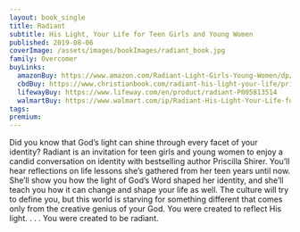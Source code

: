 ```yaml
---
layout: book_single
title: Radiant
subtitle: His Light, Your Life for Teen Girls and Young Women
published: 2019-08-06
coverImage: /assets/images/bookImages/radiant_book.jpg
family: Overcomer
buyLinks:
  amazonBuy: https://www.amazon.com/Radiant-Light-Girls-Young-Women/dp/1535949872/ref=sr_1_1?keywords=Radiant+Shirer&qid=1637272719&qsid=141-6196979-4180442&sr=8-1&sres=1535949872%2C153596006X%2C1646111273%2C1462774040%2C1462776345%2C1087742773%2C1462794963%2C1538717360%2C1648702902%2C1433690187%2C0764238396%2C1535924195%2CB00Q72WFDK%2CB01N132COK%2C0785234187%2C0736966013&srpt=ABIS_BOOK
  cbdBuy: https://www.christianbook.com/radiant-his-light-your-life/priscilla-shirer/9781535949873/pd/949871?event=ESRCN
  lifewayBuy: https://www.lifeway.com/en/product/radiant-P005813514
  walmartBuy: https://www.walmart.com/ip/Radiant-His-Light-Your-Life-for-Teen-Girls-and-Young-Women-Paperback-9781535949873/664916590
tags:
premium:
---
```

Did you know that God’s light can shine through every facet of your identity? Radiant is an invitation for teen girls and young women to enjoy a candid conversation on identity with bestselling author Priscilla Shirer. You’ll hear reflections on life lessons she’s gathered from her teen years until now. She’ll show you how the light of God’s Word shaped her identity, and she’ll teach you how it can change and shape your life as well. The culture will try to define you, but this world is starving for something different that comes only from the creative genius of your God. You were created to reflect His light. . . . You were created to be radiant.
